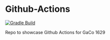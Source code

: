 # Github-Actions
[![Gradle Build](https://github.com/Podcakero/Github-Actions/actions/workflows/build.yml/badge.svg)](https://github.com/Podcakero/Github-Actions/actions/workflows/build.yml)

Repo to showcase Github Actions for GaCo 1629
